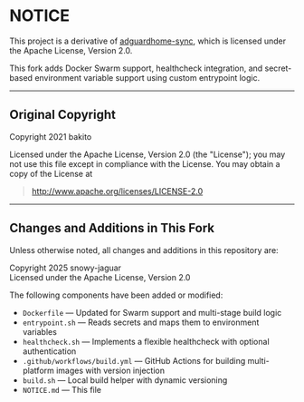 # NOTICE

This project is a derivative of [adguardhome-sync](https://github.com/bakito/adguardhome-sync),
which is licensed under the Apache License, Version 2.0.

This fork adds Docker Swarm support, healthcheck integration, and secret-based
environment variable support using custom entrypoint logic.

---

## Original Copyright

Copyright 2021 bakito

Licensed under the Apache License, Version 2.0 (the "License");
you may not use this file except in compliance with the License.
You may obtain a copy of the License at

> http://www.apache.org/licenses/LICENSE-2.0

---

## Changes and Additions in This Fork

Unless otherwise noted, all changes and additions in this repository are:

Copyright 2025 snowy-jaguar  
Licensed under the Apache License, Version 2.0

The following components have been added or modified:

- `Dockerfile` — Updated for Swarm support and multi-stage build logic
- `entrypoint.sh` — Reads secrets and maps them to environment variables
- `healthcheck.sh` — Implements a flexible healthcheck with optional authentication
- `.github/workflows/build.yml` — GitHub Actions for building multi-platform images with version injection
- `build.sh` — Local build helper with dynamic versioning
- `NOTICE.md` — This file